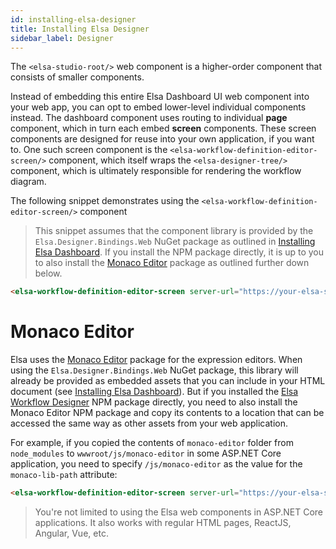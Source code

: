 ```yaml
---
id: installing-elsa-designer
title: Installing Elsa Designer
sidebar_label: Designer
---
```


The `<elsa-studio-root/>` web component is a higher-order component that consists of smaller components.

Instead of embedding this entire Elsa Dashboard UI web component into your web app, you can opt to embed lower-level individual components instead.
The dashboard component uses routing to individual **page** component, which in turn each embed **screen** components. These screen components are designed for reuse into your own application, if you want to.
One such screen component is the `<elsa-workflow-definition-editor-screen/>` component, which itself wraps the `<elsa-designer-tree/>` component, which is ultimately responsible for rendering the workflow diagram.

The following snippet demonstrates using the `<elsa-workflow-definition-editor-screen/>` component

> This snippet assumes that the component library is provided by the `Elsa.Designer.Bindings.Web` NuGet package as outlined in [Installing Elsa Dashboard](installing-elsa-dashboard.md).
> If you install the NPM package directly, it is up to you to also install the [Monaco Editor](https://www.npmjs.com/package/monaco-editor) package as outlined further down below.

```html
<elsa-workflow-definition-editor-screen server-url="https://your-elsa-server" workflow-definition-id="some-workflow-definition-id" monaco-lib-path="_content/Elsa.Designer.Components.Web"/>
```

# Monaco Editor

Elsa uses the [Monaco Editor](https://www.npmjs.com/package/monaco-editor) package for the expression editors. When using the `Elsa.Designer.Bindings.Web` NuGet package, this library will already be provided as embedded assets that you can include in your HTML document (see [Installing Elsa Dashboard](installing-elsa-dashboard.md)).
But if you installed the [Elsa Workflow Designer](https://www.npmjs.com/package/@elsa-workflows/elsa-workflow-designer) NPM package directly, you need to also install the Monaco Editor NPM package and copy its contents to a location that can be accessed the same way as other assets from your web application.

For example, if you copied the contents of `monaco-editor` folder from `node_modules` to `wwwroot/js/monaco-editor` in some ASP.NET Core application, you need to specify `/js/monaco-editor` as the value for the `monaco-lib-path` attribute:

```html
<elsa-workflow-definition-editor-screen server-url="https://your-elsa-server" workflow-definition-id="some-workflow-definition-id" monaco-lib-path="/js/monaco-editor"/>
```

> You're not limited to using the Elsa web components in ASP.NET Core applications. It also works with regular HTML pages, ReactJS, Angular, Vue, etc.  